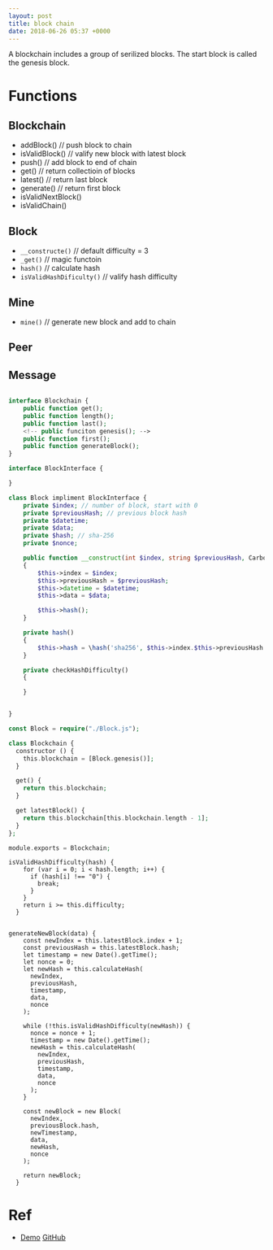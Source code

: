 ```yaml
---
layout: post
title: block chain
date: 2018-06-26 05:37 +0000
---
```


A blockchain includes a group of serilized blocks.
The start block is called the genesis block.



# Functions
## Blockchain
* addBlock() // push block to chain
* isValidBlock() // valify new block with latest block
* push() // add block to end of chain
* get() // return collectioin of blocks
* latest() // return last block
* generate() // return first block
* isValidNextBlock()
* isValidChain()


## Block
* `__constructe()` // default difficulty = 3
* `_get()` // magic functoin
* `hash()` // calculate hash
* `isValidHashDificulty()` // valify hash difficulty



## Mine
* `mine()` // generate new block and add to chain


## Peer

## Message

```php

interface Blockchain {
	public function get();
	public function length();
	public function last();
	<!-- public funciton genesis(); -->
	public function first();
	public function generateBlock();
}

interface BlockInterface {

}

class Block impliment BlockInterface {
	private $index; // number of block, start with 0
	private $previousHash; // previous block hash
	private $datetime;
	private $data;
	private $hash; // sha-256
	private $nonce;

	public function __construct(int $index, string $previousHash, Carbon $datetime, string $data, int $nonce)
	{
		$this->index = $index;
		$this->previousHash = $previousHash;
		$this->datetime = $datetime;
		$this->data = $data;

		$this->hash();
	}

	private hash()
	{
		$this->hash = \hash('sha256', $this->index.$this->previousHash.$this->timestamp.$this->data.$this->nonce);
	}

	private checkHashDifficulty()
	{

	}


}

const Block = require("./Block.js");

class Blockchain {
  constructor () {
    this.blockchain = [Block.genesis()];
  }

  get() {
    return this.blockchain;
  }

  get latestBlock() {
    return this.blockchain[this.blockchain.length - 1];
  }
};

module.exports = Blockchain;
```



```
isValidHashDifficulty(hash) {
    for (var i = 0; i < hash.length; i++) {
      if (hash[i] !== "0") {
        break;
      }
    }
    return i >= this.difficulty;
  }


generateNewBlock(data) {
    const newIndex = this.latestBlock.index + 1;
    const previousHash = this.latestBlock.hash;
    let timestamp = new Date().getTime();
    let nonce = 0;
    let newHash = this.calculateHash(
      newIndex,
      previousHash,
      timestamp,
      data,
      nonce
    );

    while (!this.isValidHashDifficulty(newHash)) {
      nonce = nonce + 1;
      timestamp = new Date().getTime();
      newHash = this.calculateHash(
        newIndex,
        previousHash,
        timestamp,
        data,
        nonce
      );
    }

    const newBlock = new Block(
      newIndex,
      previousBlock.hash,
      newTimestamp,
      data,
      newHash,
      nonce
    );

    return newBlock;
  }

```

# Ref
* [Demo](https://blockchaindemo.io) [GitHub](https://github.com/seanjameshan/blockchain)